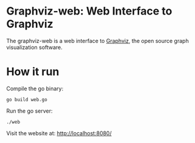 # Graphviz-web: Web Interface to Graphviz

The graphviz-web is a web interface to [Graphviz][], the open source graph visualization software. 

[Graphviz]: https://graphviz.org/

# How it run

Compile the go binary:

    go build web.go

Run the go server:

    ./web

Visit the website at:
 <http://localhost:8080/>
